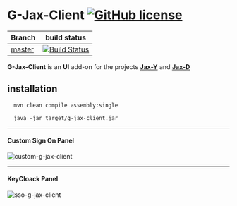 # G-Jax-Client [![GitHub license](https://img.shields.io/github/license/mashape/apistatus.svg)](https://opensource.org/licenses/MIT) 


| Branch    | build status  |
|-----------|---------------|
| [master](https://github.com/rac021/G-Jax-Client/tree/master)  |[![Build Status](https://travis-ci.org/ontop/ontop.svg?branch=master)](https://travis-ci.org/rac021/G-Jax-Client)|



**G-Jax-Client** is an **UI** add-on for the projects **[Jax-Y]( https://github.com/rac021/Jax-Y)**  and **[Jax-D]( https://github.com/rac021/Jax-D)** 

## installation

```xml
  mvn clean compile assembly:single
```  
```xml
  java -jar target/g-jax-client.jar
```  

-------------------------------------

#### Custom Sign On Panel

![custom-g-jax-client](https://user-images.githubusercontent.com/7684497/27563357-6570deea-5ad1-11e7-9396-c287592cd050.png)

-------------------------------------

#### KeyCloack Panel

![sso-g-jax-client](https://user-images.githubusercontent.com/7684497/27563489-458badd4-5ad2-11e7-8192-9cc309dbc374.png)

